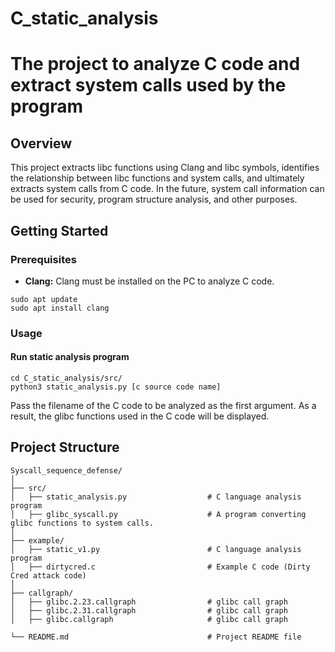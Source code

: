 # C_static_analysis

# The project to analyze C code and extract system calls used by the program
## Overview
This project extracts libc functions using Clang and libc symbols, identifies the relationship between libc functions and system calls, and ultimately extracts system calls from C code. In the future, system call information can be used for security, program structure analysis, and other purposes.

## Getting Started

### Prerequisites

- **Clang:** Clang must be installed on the PC to analyze C code.
```
sudo apt update
sudo apt install clang
```

### Usage

#### Run static analysis program

```
cd C_static_analysis/src/
python3 static_analysis.py [c source code name]
```

Pass the filename of the C code to be analyzed as the first argument. As a result, the glibc functions used in the C code will be displayed.


## Project Structure
```
Syscall_sequence_defense/
│
├── src/
│   ├── static_analysis.py                  # C language analysis program
│   ├── glibc_syscall.py                    # A program converting glibc functions to system calls.
│
├── example/
│   ├── static_v1.py                        # C language analysis program
│   ├── dirtycred.c                         # Example C code (Dirty Cred attack code)
│
├── callgraph/
│   ├── glibc.2.23.callgraph                # glibc call graph
│   ├── glibc.2.31.callgraph                # glibc call graph
│   ├── glibc.callgraph                     # glibc call graph

└── README.md                               # Project README file
```
